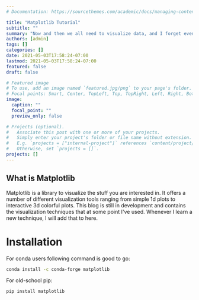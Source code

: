 ```yaml
---
# Documentation: https://sourcethemes.com/academic/docs/managing-content/

title: "Matplotlib Tutorial"
subtitle: ""
summary: "Now and then we all need to visualize data, and I forget even a simple usage of matplotlib methods. This post contains some important plotting techniques using matplotlib."
authors: [admin]
tags: []
categories: []
date: 2021-05-03T17:58:24-07:00
lastmod: 2021-05-03T17:58:24-07:00
featured: false
draft: false

# Featured image
# To use, add an image named `featured.jpg/png` to your page's folder.
# Focal points: Smart, Center, TopLeft, Top, TopRight, Left, Right, BottomLeft, Bottom, BottomRight.
image:
  caption: ""
  focal_point: ""
  preview_only: false

# Projects (optional).
#   Associate this post with one or more of your projects.
#   Simply enter your project's folder or file name without extension.
#   E.g. `projects = ["internal-project"]` references `content/project/deep-learning/index.md`.
#   Otherwise, set `projects = []`.
projects: []
---
```



## What is Matplotlib

Matplotlib is a library to visualize the stuff you are interested in. It offers a number of different visualization tools ranging from simple 1d plots to interactive 3d colorful plots. This blog is still in development and contains the visualization techniques that at some point I've used. Whenever I learn a new technique, I will add that to here.

# Installation

For conda users following command is good to go:

```bash
conda install -c conda-forge matplotlib
```

For old-school pip:

```bash
pip install matplotlib
```

